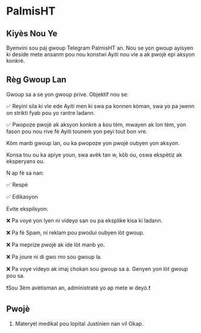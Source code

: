 # PalmisHT

## Kiyès Nou Ye 
Byenvini sou paj gwoup Telegram PalmisHT an. 
Nou se yon gwoup ayisyen ki deside mete ansanm pou nou konstwi Ayiti nou vle a ak pwojè epi aksyon konkrè. 


## Règ Gwoup Lan


Gwoup sa a se yon gwoup prive. Objektif nou se: 

✅ Reyini sila ki vle ede Ayiti men ki swa pa konnen kòman, swa yo pa jwenn on strikti fyab pou yo rantre ladann.

✅  Pwopoze pwojè ak aksyon konkrè a kou tèm, mwayen ak lon tèm, yon fason pou nou rive fè Ayiti tounem yon peyi tout bon vre. 

Kòm manb gwoup lan, ou ka pwopoze yon pwojè oubyen yon aksyon.

Konsa tou ou ka apiye youn, swa avèk tan w, kòb ou, oswa ekspètiz ak eksperyans ou.

N ap fè sa nan:

✅ Respè

✅ Edikasyon

Evite ekspilsyon:

❌ Pa voye yon lyen ni videyo san ou pa eksplike kisa ki ladann.  

❌ Pa fè Spam, ni reklam pou pwodui oubyen lòt gwoup. 

❌ Pa meprize pwojè ak ide lòt manb yo. 

❌ Pa joure ni di gwo mo sou gwoup la.

❌ Pa voye videyo ak imaj chokan sou gwoup sa a. Genyen yon lòt gwoup pou sa.

❗️Sou 3èm avètisman an, administratè yo ap mete w deyò.❗

## Pwojè 
1. Materyèl medikal pou lopital Justinien nan vil Okap. 
